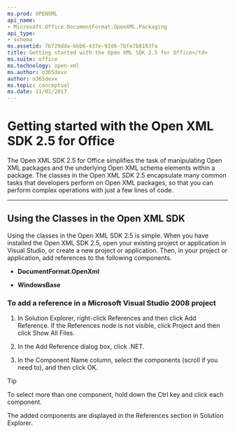 ```yaml
---
ms.prod: OPENXML
api_name:
- Microsoft.Office.DocumentFormat.OpenXML.Packaging
api_type:
- schema
ms.assetid: 7b729dda-bbb6-437e-93d6-7bfe7b8183fa
title: Getting started with the Open XML SDK 2.5 for Office</td>
ms.suite: office
ms.technology: open-xml
ms.author: o365devx
author: o365devx
ms.topic: conceptual
ms.date: 11/01/2017
---
```


# Getting started with the Open XML SDK 2.5 for Office</td>

The Open XML SDK 2.5 for Office simplifies the task of manipulating Open XML packages and the underlying Open XML schema elements within a package. The classes in the Open XML SDK 2.5 encapsulate many common tasks that developers perform on Open XML packages, so that you can perform complex operations with just a few lines of code.


------------------------------------------------------------
## Using the Classes in the Open XML SDK
Using the classes in the Open XML SDK 2.5 is simple. When you have installed the Open XML SDK 2.5, open your existing project or application in Visual Studio, or create a new project or application. Then, in your project or application, add references to the following components.

-   **DocumentFormat.OpenXml**

-   **WindowsBase**

### To add a reference in a Microsoft Visual Studio 2008 project

1.  In Solution Explorer, right-click <span class="ui">References</span> and then click <span class="ui">Add Reference</span>. If the <span class="ui">References</span> node is not visible, click <span class="ui">Project</span> and then click <span class="ui">Show All Files</span>.

2.  In the <span class="ui">Add Reference</span> dialog box, click <span class="ui">.NET</span>.

3.  In the Component Name column, select the components (scroll if you need to), and then click <span class="ui">OK</span>.

> [!TIP]  
> To select more than one component, hold down the Ctrl key and click each component.

The added components are displayed in the References section in Solution Explorer.
